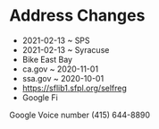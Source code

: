 # Address Changes

* 2021-02-13 ~ SPS
* 2021-02-13 ~ Syracuse
* Bike East Bay
* ca.gov ~ 2020-11-01
* ssa.gov ~ 2020-10-01
* https://sflib1.sfpl.org/selfreg
* Google Fi

Google Voice number
(415) 644-8890

